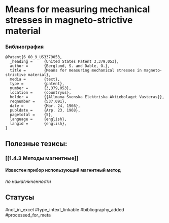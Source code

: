 # Means for measuring mechanical stresses in magneto-strictive material

### Библиография
```
@Patent{6_60_9_US3379053,
  _heading =     {United States Patent 3,379,053},
  author =       {Berglund, S. and Dable, O.},
  title =        {Means for measuring mechanical stresses in magneto-strictive material},
  media =        {text},
  type =         {patent},
  number =       {3,379,053},
  location =     {countryus},
  holder =       {{Allmana Svenska Elektriska Aktiebolaget Vasteras}},
  reqnumber =    {537,091},
  date =         {Mar. 24, 1966},
  publdate =     {Arp. 23, 1968},
  pagetotal =    {5},
  language =     {english},
  langid =       {english},
}
```

## Полезные тезисы:
### [[1.4.3 Методы магнитные]]
#### Известен прибор использующий магнитный метод 
_по намагниченности_

## Статусы
#not_in_excel 
#type_intext_linkable
#bibliography_added
#processed_for_meta
